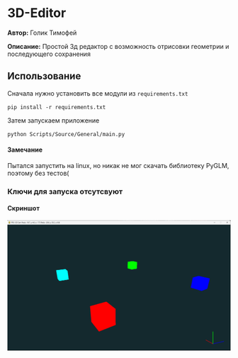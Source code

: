 # 3D-Editor

**Автор:** Голик Тимофей

**Описание:** Простой 3д редактор с возможность отрисовки геометрии и последующего сохранения

## Использование
Сначала нужно установить все модули из `requirements.txt`

```
pip install -r requirements.txt
```

Затем запускаем приложение

```
python Scripts/Source/General/main.py
```

#### Замечание
Пытался запустить на linux, но никак не мог скачать библиотеку PyGLM, поэтому без тестов(

### Ключи для запуска отсутсвуют 


#### Скриншот
![img.png](img.png)